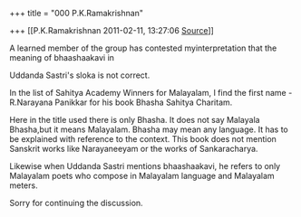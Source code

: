 +++
title = "000 P.K.Ramakrishnan"

+++
[[P.K.Ramakrishnan	2011-02-11, 13:27:06 [Source](https://groups.google.com/g/samskrita/c/5Eyn7ojT_Ao)]]



A learned member of the group has contested myinterpretation that the meaning of bhaashaakavi in

Uddanda Sastri's sloka is not correct. 

  

In the list of Sahitya Academy Winners for Malayalam, I find the first name - R.Narayana Panikkar for his book Bhasha Sahitya Charitam.



Here in the title used there is only Bhasha. It does not say Malayala Bhasha,but it means Malayalam. Bhasha may mean any language. It has to be explained with reference to the context. This book does not mention Sanskrit works like Narayaneeyam or the works of Sankaracharya.



Likewise when Uddanda Sastri mentions bhaashaakavi, he refers to only Malayalam poets who compose in Malayalam language and Malayalam meters.



Sorry for continuing the discussion.

  

